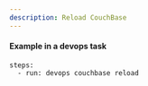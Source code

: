 ```yaml
---
description: Reload CouchBase
---
```


#### Example in a devops task

    steps:
      - run: devops couchbase reload
